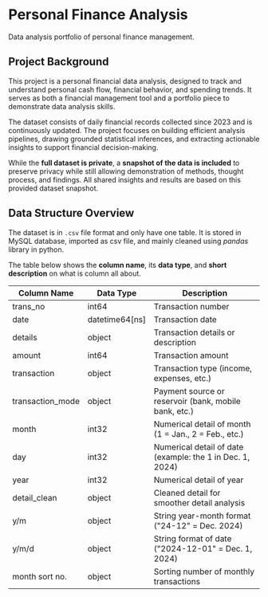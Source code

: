 # Personal Finance Analysis
Data analysis portfolio of personal finance management.

## Project Background
This project is a personal financial data analysis, designed to track and understand personal cash flow, financial behavior, and spending trends. It serves as both a financial management tool and a portfolio piece to demonstrate data analysis skills.

The dataset consists of daily financial records collected since 2023 and is continuously updated. The project focuses on building efficient analysis pipelines, drawing grounded statistical inferences, and extracting actionable insights to support financial decision-making.

While the **full dataset is private**, a **snapshot of the data is included** to preserve privacy while still allowing demonstration of methods, thought process, and findings. All shared insights and results are based on this provided dataset snapshot.


## Data Structure Overview
The dataset is in `.csv` file format and only have one table. It is stored in MySQL database, imported as csv file, and mainly cleaned using *pandas* library in python.

The table below shows the **column name**, its **data type**, and **short description** on what is column all about.

| Column Name | Data Type | Description |
| ------------|-----------|-------------|
| trans_no    | int64     | Transaction number |
| date        | datetime64[ns]| Transaction date |
| details     | object    | Transaction details or description |
| amount      | int64     | Transaction amount |
| transaction | object    | Transaction type (income, expenses, etc.)
| transaction_mode | object | Payment source or reservoir (bank, mobile bank, etc.) |
| month       | int32     | Numerical detail of month (1 = Jan., 2 = Feb., etc.) |
| day         | int32     | Numerical detail of date (example: the 1 in Dec. 1, 2024) |
| year        | int32     | Numerical detail of year |
| detail_clean| object    | Cleaned detail for smoother detail analysis |
| y/m         | object    | String year-month format ("24-12" = Dec. 2024) |
| y/m/d       | object    | String format of date ("2024-12-01" = Dec. 1, 2024)|
| month sort no. | object | Sorting number of monthly transactions |



